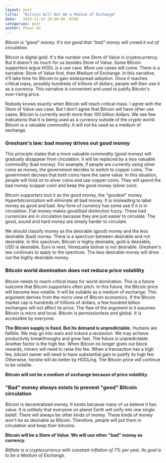 ```yaml
---
layout: post
title:  "Bitcoin Will Not Be a Medium of Exchange"
date:   2019-11-24 10:00:00 -0700
categories: post
author: Phuoc Do
---
```


*Bitcoin is "good" money. It's too good that "bad" money will crowd it out of circulation.*

Bitcoin is digital gold. It's the number one Store of Value in cryptocurrency. But it doesn't do much for us besides Store of Value. Some Bitcoin supporters argue HODL is a use case. More use cases will come. There is a narrative: Store of Value first, then Medium of Exchange. In this narrative, it'll take time for Bitcoin to gain widespread adoption. Once it reaches critical mass, possibly hundreds of trillions of dollars, people will then use it as a currency. This narrative is convenient and used to justify Bitcoin's ever-rising price.

Nobody knows exactly when Bitcoin will reach critical mass. I agree with the Store of Value use case. But I don't agree that Bitcoin will have other use cases. Bitcoin is currently worth more than 100 billion dollars. We see few indications that it is being used as a currency outside of the crypto world. Bitcoin is a valuable commodity. It will not be used as a medium of exchange.

### Gresham's law: bad money drives out good money

This principle states that a more valuable commodity (good money) will gradually disappear from circulation. It will be replaced by a less valuable commodity (bad money). For example, if people are currently using silver coins as money, the government decides to switch to copper coins. The government decrees that both coins have the same value. In this situation, people will hold on to silver coins and use copper coins. They will spend the bad money (copper coin) and keep the good money (silver coin).

Bitcoin supporters tout it as the good money, the "goodest" money. Hyperbitcoinization will eliminate all bad money. It is misleading to label money as good and bad. Any form of currency has some use if it is in circulation. Fiat money makes good/bad distinction fuzzy. These bad currencies are in circulation because they are just easier to circulate. The good, sound and hard money are simply harder to circulate.

We should classify money as the desirable (good) money and the less desirable (bad) money. There is a spectrum between desirable and not desirable. In this spectrum, Bitcoin is highly desirable, gold is desirable, USD is desirable, Euro is next, Venezuela bolivar is not desirable. Gresham's law continues to apply to the spectrum. The less desirable money will drive out the highly desirable money.

### Bitcoin world domination does not reduce price volatility

Bitcoin needs to reach critical mass for world domination. This is a future outcome that Bitcoin supporters often pitch. In this future, the Bitcoin price will become less volatile. It will be suitable as a medium of exchange. This argument derives from the micro view of Bitcoin economics. If the Bitcoin market cap is hundreds of trillions of dollars, a few hundred billion exchanges will not affect its price. The flaw of the argument is it assumes Bitcoin is micro and local. Bitcoin is permissionless and global. It is accessible by everyone.

**The Bitcoin supply is fixed. But its demand is unpredictable.** Humans are fallible. We may go into wars and induce a recession. We may achieve productivity breakthroughs and grow fast. The future is unpredictable. Another factor is the high fee. When Bitcoin no longer gives out block rewards, miners will need to raise the fee. When a transaction has a high fee, bitcoin owner will need to have substantial gain to justify its high fee. Otherwise, he/she will do better by HODLing. The Bitcoin price will continue to be volatile.

**Bitcoin will not be a medium of exchange because of price volatility.**

### "Bad" money always exists to prevent "good" Bitcoin circulation

Bitcoin is decentralized money. It exists because many of us believe it has value. It is unlikely that everyone on planet Earth will unify into one single belief. There will always be other kinds of money. These kinds of money won't be as desirable as Bitcoin. Therefore, people will put them in circulation and keep their bitcoins.

**Bitcoin will be a Store of Value. We will use other "bad" money as currency.**

*Bitflate is a cryptocurrency with constant inflation of 7% per year. Its goal is to be a Medium of Exchange.*